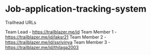 # Job-application-tracking-system
Trailhead URLs

Team Lead - https://trailblazer.me/id
Team Member 1 - https://trailblazer.me/id/laksr21
Team Member 2 - https://trailblazer.me/id/ssrivinya
Team Member 3 - https://trailblazer.me/id/thilaga2003
